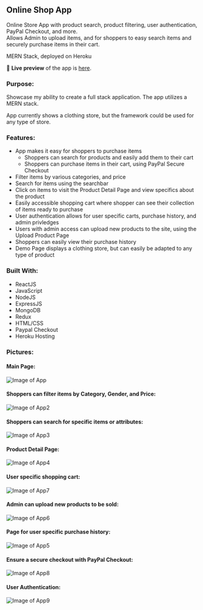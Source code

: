## Online Shop App
Online Store App with product search, product filtering, user authentication, PayPal Checkout, and more. 
<br/> Allows Admin to upload items, and for shoppers to easy search items and securely purchase items in their cart.

MERN Stack, deployed on Heroku

🔗 **Live preview** of the app is [here](https://justins-online-shop.herokuapp.com).

### Purpose: ###
Showcase my ability to create a full stack application. The app utilizes a MERN stack.

App currently shows a clothing store, but the framework could be used for any type of store.

### Features: ###

* App makes it easy for shoppers to purchase items
  * Shoppers can search for products and easily add them to their cart
  * Shoppers can purchase items in their cart, using PayPal Secure Checkout
* Filter items by various categories, and price
* Search for items using the searchbar
* Click on items to visit the Product Detail Page and view specifics about the product
* Easily accessible shopping cart where shopper can see their collection of items ready to purchase
* User authentication allows for user specific carts, purchase history, and admin privledges
* Users with admin access can upload new products to the site, using the Upload Product Page
* Shoppers can easily view their purchase history
* Demo Page displays a clothing store, but can easily be adapted to any type of product

### Built With: ###

* ReactJS
* JavaScript
* NodeJS
* ExpressJS
* MongoDB
* Redux
* HTML/CSS
* Paypal Checkout
* Heroku Hosting

### Pictures: ###

#### Main Page: ####
![Image of App](./ReadMe-Images/ReadMe1.png)
#### Shoppers can filter items by Category, Gender, and Price: #### 
![Image of App2](./ReadMe-Images/ReadMe2.png)
#### Shoppers can search for specific items or attributes: #### 
![Image of App3](./ReadMe-Images/ReadMe3.png)
#### Product Detail Page: #### 
![Image of App4](./ReadMe-Images/ReadMe4.png)
#### User specific shopping cart: #### 
![Image of App7](./ReadMe-Images/ReadMe7.png)
#### Admin can upload new products to be sold: #### 
![Image of App6](./ReadMe-Images/ReadMe6.png)
#### Page for user specific purchase history: #### 
![Image of App5](./ReadMe-Images/ReadMe5.png)
#### Ensure a secure checkout with PayPal Checkout: #### 
![Image of App8](./ReadMe-Images/ReadMe8.png)
#### User Authentication: #### 
![Image of App9](./ReadMe-Images/ReadMe9.png)
